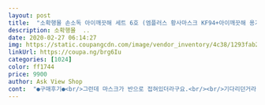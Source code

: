 ```yaml
---
layout: post 
title:  "소확행몰 손소독 아이깨끗해 세트 6호 (엠플러스 황사마스크 KF94+아이깨끗해 용기+아이깨끗해 리필), 1개" 
description: 소확행몰  ..
date: 2020-02-27 06:14:27 
img: https://static.coupangcdn.com/image/vendor_inventory/4c38/1293fab288e23f3cfab7a531e284a88f33691315daf915716b6290a956e9.jpg 
linkUrl: https://coupa.ng/brg6Iu 
categories: [1024] 
color: ff1744 
price: 9900 
author: Ask View Shop 
cont:  "●구매후기●<br/>그런데 마스크가 반으로 접혀있더라구요.<br/><br/>기다리던거라 부푼마음 으로 꺼냈는데 손세정제는 깨끗하게 들어있었구요.<br/><br/>깔끔한구성<br/>마스크 필터손상때문에 반으로 딱 접으면 안되는거아닌가요?<br/>봉투에도 접은 자국생길정도였어요ㅠ<br/>상품은 예상보다 일찍 받았어요!<br/>세정제 들어있던 박스말고 그냥 배송박스에 펴서 넣어주셨으면 더 좋았을것같다는 생각이에요ㅠ<br/>이 시국에 많이 바쁘시겠지만 빨리 배송해주셔서 감사해요<br/>잘 쓰겠습니다!<br/>좋아요<br/>코로나가 싹 사라지길 바라면서 잘쓸게요~~~<br/>" 
---
```


